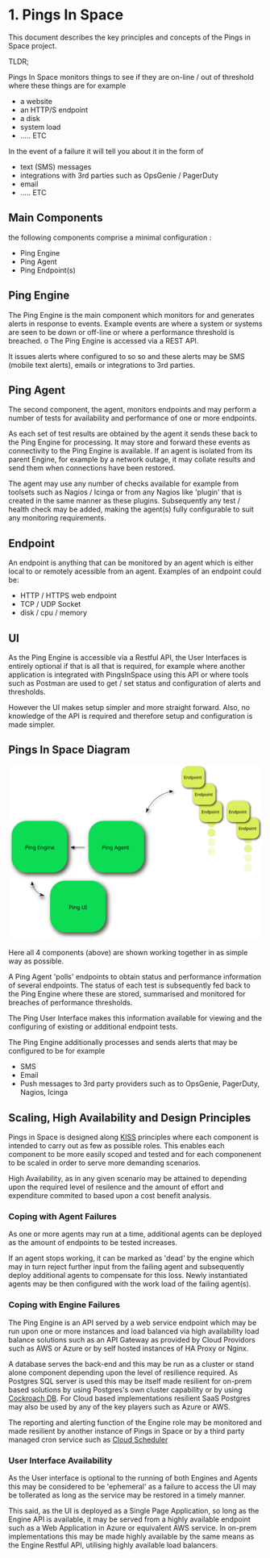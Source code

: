 # 1. Pings In Space

This document describes the key principles and concepts of the Pings in Space project.

TLDR;

Pings In Space monitors things to see if they are on-line / out of threshold where these things are for example

- a website
- an HTTP/S endpoint
- a disk
- system load
- ..... ETC

In the event of a failure it will tell you about it in the form of

- text (SMS) messages
- integrations with 3rd parties such as OpsGenie / PagerDuty
- email
- ..... ETC

## Main Components

the following components comprise a minimal configuration :

- Ping Engine
- Ping Agent
- Ping Endpoint(s)

## Ping Engine

The Ping Engine is the main component which monitors for and generates alerts in response to events. Example events are where a system or systems are seen to be down or off-line or where a performance threshold is breached.
o
The Ping Engine is accessed via a REST API.

It issues alerts where configured to so so and these alerts may be SMS (mobile text alerts), emails or integrations to 3rd parties.

## Ping Agent

The second component, the agent, monitors endpoints and may perform a number of tests for availability and performance of one or more endpoints.

As each set of test results are obtained by the agent it sends these back to the Ping Engine for processing. It may store and forward these events as connectivity to the Ping Engine is available. If an agent is isolated from its parent Engine, for example by a network outage, it may collate results and send them when connections have been restored.

The agent may use any number of checks available for example from toolsets such as Nagios / Icinga or from any Nagios like 'plugin' that is created in the same manner as these plugins. Subsequently any test / health check may be added, making the agent(s) fully configurable to suit any monitoring requirements.

## Endpoint

An endpoint is anything that can be monitored by an agent which is either
local to or remotely acessible from an agent. Examples of an endpoint could be:

- HTTP / HTTPS web endpoint
- TCP / UDP Socket
- disk / cpu / memory

## UI

As the Ping Engine is accessible via a Restful API, the User Interfaces is entirely optional if that is all that is required, for example where another application is integrated with PingsInSpace using this API or where tools such as Postman are used to get / set status and configuration of alerts and thresholds.

However the UI makes setup simpler and more straight forward. Also, no knowledge of the API is required and therefore setup and configuration is made simpler.

## Pings In Space Diagram

![alt text](pingsinspace.svg)

Here all 4 components (above) are shown working together in as simple way as possible.

A Ping Agent 'polls' endpoints to obtain status and performance information of several endpoints. The status of each test is subsequently fed back to the Ping Engine where these are stored, summarised and monitored for breaches of performance thresholds.

The Ping User Interface makes this information available for viewing and the configuring of existing or additional endpoint tests.

The Ping Engine additionally processes and sends alerts that may be configured to be for example

- SMS
- Email
- Push messages to 3rd party providers such as to OpsGenie, PagerDuty, Nagios, Icinga

## Scaling, High Availability and Design Principles

Pings in Space is designed along [KISS](https://en.wikipedia.org/wiki/KISS_principle) principles where each component is intended to carry out as few as possible roles.
This enables each component to be more easily scoped and tested and for each componenent to be scaled in order to serve more demanding scenarios.

High Availability, as in any given scenario may be attained to depending upon the required level of resilence and the amount of effort and expenditure commited to based upon a cost benefit analysis.

### Coping with Agent Failures

As one or more agents may run at a time, additional agents can be deployed as the amount of endpoints to be tested increases.

If an agent stops working, it
can be marked as 'dead' by the engine which may in turn reject further input from the failing agent and subsequently
deploy additional agents to compensate for this loss. Newly instantiated agents may be then configured with the work load of the failing agent(s).

### Coping with Engine Failures

The Ping Engine is an API served by a web service endpoint which may
be run upon one or more instances and load balanced via high availability load balance solutions such as an API Gateway as provided
by Cloud Providors such as AWS or Azure or by self hosted instances of
HA Proxy or Nginx.

A database serves the back-end and this may be run as a cluster or stand alone component depending upon the level of resilience required. As Postgres SQL server is used this may be itself made resilient for on-prem based solutions by using Postgres's own cluster capability or by using [Cockroach DB](https://www.cockroachlabs.com/). For Cloud based implementations resilient SaaS Postgres may also be
used by any of the key players such as Azure or AWS.

The reporting and alerting function of the Engine role may be monitored and made resilient by another instance of Pings in Space or by a third party managed cron service such as [Cloud Scheduler](https://cloud.google.com/scheduler/)

### User Interface Availability

As the User interface is optional to the running of both Engines and Agents this may be considered to be 'ephemeral' as a failure to access the UI may be
tollerated as long as the service may be restored in a timely manner.

This said, as the UI is deployed as a Single Page Application, so long
as the Engine API is available, it may be served from a highly available endpoint such as a Web Application in Azure or equivalent AWS service. In on-prem implementations this may be made highly available by the same means as the Engine Restful API, utilising highly available load balancers.
